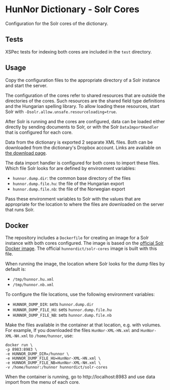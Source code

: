 # HunNor Dictionary - Solr Cores

Configuration for the Solr cores of the dictionary.

## Tests

XSPec tests for indexing both cores are included in the `test` directory.

## Usage

Copy the configuration files to the appropriate directory of a Solr instance and start the server.

The configuration of the cores refer to shared resources that are outside the directories of the cores. Such resources are the shared field type definitions and the Hungarian spelling library. To allow loading these resources, start Solr with `-Dsolr.allow.unsafe.resourceloading=true`.

After Solr is running and the cores are configured, data can be loaded either directly by sending documents to Solr, or with the Solr `DataImportHandler` that is configured for each core.

Data from the dictionary is exported 2 separate XML files. Both can be downloaded from the dictionary's Dropbox account. Links are available on [the download page](https://dict.hunnor.net/about).

The data import handler is configured for both cores to import these files. Which file Solr looks for are defined by environment variables:

- `hunnor.dump.dir`: the common base directory of the files
- `hunnor.dump.file.hu`: the file of the Hungarian export
- `hunnor.dump.file.nb`: the file of the Norwegian export

Pass these environment variables to Solr with the values that are appropriate for the location to where the files are downloaded on the server that runs Solr.

## Docker

The repository includes a `Dockerfile` for creating an image for a Solr instance with both cores configured. The image is based on the [official Solr Docker image](https://hub.docker.com/_/solr/). The official `hunnordict/solr-cores` image is built with this file.

When running the image, the location where Solr looks for the dump files by default is:

- `/tmp/hunnor.hu.xml`
- `/tmp/hunnor.nb.xml`

To configure the file locations, use the following environment variables:

- `HUNNOR_DUMP_DIR`: sets `hunnor.dump.dir`
- `HUNNOR_DUMP_FILE_HU`: sets `hunnor.dump.file.hu`
- `HUNNOR_DUMP_FILE_NB`: sets `hunnor.dump.file.nb`

Make the files available in the container at that location, e.g. with volumes. For example, If you downloaded the files `HunNor-XML-HN.xml` and `HunNor-XML-NH.xml` to `/home/hunnor`, use:

    docker run \
    -p 8983:8983 \
    -e HUNNOR_DUMP_DIR=/hunnor \
    -e HUNNOR_DUMP_FILE_HU=HunNor-XML-HN.xml \
    -e HUNNOR_DUMP_FILE_NB=HunNor-XML-NH.xml \
    -v /home/hunnor:/hunnor hunnordict/solr-cores

When the container is running, go to http://localhost:8983 and use data import from the menu of each core.
